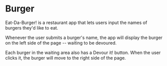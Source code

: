 # Burger

Eat-Da-Burger! is a restaurant app that lets users input the names of burgers they'd like to eat.

Whenever the user submits a burger's name, the app will display the burger on the left side of the page -- waiting to be devoured.

Each burger in the waiting area also has a Devour it! button. When the user clicks it, the burger will move to the right side of the page.

